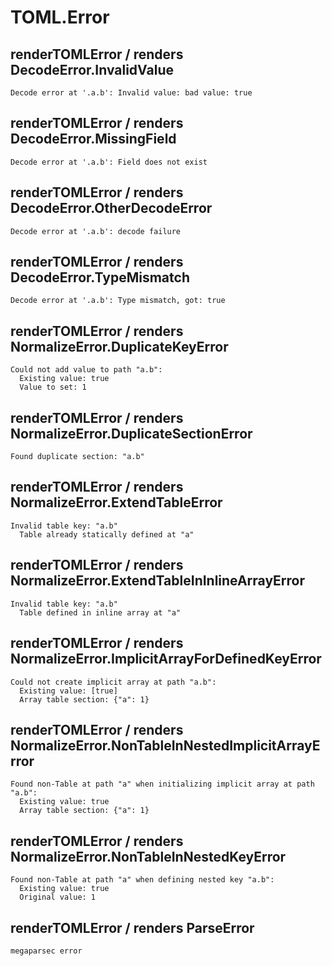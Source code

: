 # TOML.Error

## renderTOMLError / renders DecodeError.InvalidValue

```
Decode error at '.a.b': Invalid value: bad value: true
```

## renderTOMLError / renders DecodeError.MissingField

```
Decode error at '.a.b': Field does not exist
```

## renderTOMLError / renders DecodeError.OtherDecodeError

```
Decode error at '.a.b': decode failure
```

## renderTOMLError / renders DecodeError.TypeMismatch

```
Decode error at '.a.b': Type mismatch, got: true
```

## renderTOMLError / renders NormalizeError.DuplicateKeyError

```
Could not add value to path "a.b":
  Existing value: true
  Value to set: 1
```

## renderTOMLError / renders NormalizeError.DuplicateSectionError

```
Found duplicate section: "a.b"
```

## renderTOMLError / renders NormalizeError.ExtendTableError

```
Invalid table key: "a.b"
  Table already statically defined at "a"
```

## renderTOMLError / renders NormalizeError.ExtendTableInInlineArrayError

```
Invalid table key: "a.b"
  Table defined in inline array at "a"
```

## renderTOMLError / renders NormalizeError.ImplicitArrayForDefinedKeyError

```
Could not create implicit array at path "a.b":
  Existing value: [true]
  Array table section: {"a": 1}
```

## renderTOMLError / renders NormalizeError.NonTableInNestedImplicitArrayError

```
Found non-Table at path "a" when initializing implicit array at path "a.b":
  Existing value: true
  Array table section: {"a": 1}
```

## renderTOMLError / renders NormalizeError.NonTableInNestedKeyError

```
Found non-Table at path "a" when defining nested key "a.b":
  Existing value: true
  Original value: 1
```

## renderTOMLError / renders ParseError

```
megaparsec error
```
